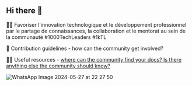 ## Hi there 👋

🙋‍♀️ Favoriser l'innovation technologique et le développement professionnel par le partage de connaissances, la collaboration et le mentorat au sein de la communauté #1000TechLeaders #1kTL

🌈 Contribution guidelines - how can the community get involved?

👩‍💻 Useful resources - [where can the community find your docs? Is there anything else the community should know?](https://github.com/1000TechLeaders/.github/wiki)

![WhatsApp Image 2024-05-27 at 22 27 50](https://github.com/1000TechLeaders/.github/assets/36333565/11b961e8-9a8a-4ca4-8c46-4133f703aa43)
